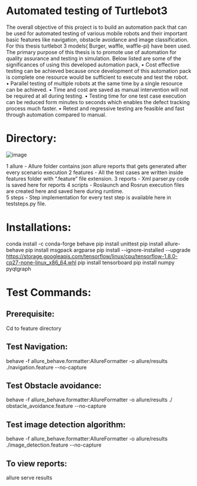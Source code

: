 # Automated testing of Turtlebot3

The overall objective of this project is to build an automation pack that can be used for automated testing of various mobile robots and their important basic features like navigation, obstacle avoidance and image classification. For this thesis turtlebot 3 models( Burger, waffle, waffle-pi) have been used. The primary purpose of this thesis is to promote use of automation for quality assurance and testing in simulation. Below listed are some of the significances of using this developed automation pack,
•	Cost effective testing can be achieved because once development of this automation pack is complete one resource would be sufficient to execute and test the robot. 
•	Parallel testing of multiple robots at the same time by a single resource can be achieved. 
•	Time and cost are saved as manual intervention will not be required at all during testing. 
•	Testing time for one test case execution can be reduced form minutes to seconds which enables the defect tracking process much faster.
•	Retest and regressive testing are feasible and fast through automation compared to manual. 


# Directory:
![image](https://user-images.githubusercontent.com/76649126/137586735-9a89dcc3-4f54-43d9-8790-3ad440d431aa.png)

1	allure - Allure folder contains json allure reports that gets generated after every scenario execution
2	features -	All the test cases are written inside features folder with “.feature” file extension.
3	reports -	Xml parser.py code is saved here for reports
4	scripts -	Roslaunch and Rosrun execution files are created here and saved here during runtime.  
5	steps -	Step implementation for every test step is available here in teststeps.py file. 


# Installations:
conda install -c conda-forge behave 
pip install unittest
pip install allure-behave 
pip install msgpack argparse
pip install --ignore-installed --upgrade https://storage.googleapis.com/tensorflow/linux/cpu/tensorflow-1.8.0-cp27-none-linux_x86_64.whl 
pip install tensorboard
pip install numpy pyqtgraph


# Test	Commands:
## Prerequisite:                     	
Cd to feature directory

## Test Navigation:
behave -f allure_behave.formatter:AllureFormatter -o allure/results ./navigation.feature --no-capture

## Test Obstacle avoidance:
behave -f allure_behave.formatter:AllureFormatter -o allure/results ./ obstacle_avoidance.feature --no-capture

## Test image detection algorithm:
behave -f allure_behave.formatter:AllureFormatter -o allure/results ./image_detection.feature --no-capture

## To view reports:
allure serve results

